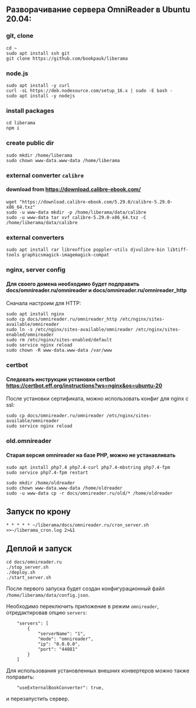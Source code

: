 ## Разворачивание сервера OmniReader в Ubuntu 20.04:

### git, clone
```
cd ~
sudo apt install ssh git
git clone https://github.com/bookpauk/liberama
```

### node.js
```
sudo apt install -y curl
curl -sL https://deb.nodesource.com/setup_16.x | sudo -E bash -
sudo apt install -y nodejs
```

### install packages
```
cd liberama
npm i
```

### create public dir
```
sudo mkdir /home/liberama
sudo chown www-data.www-data /home/liberama
```

### external converter `calibre`
#### download from https://download.calibre-ebook.com/
```
wget "https://download.calibre-ebook.com/5.29.0/calibre-5.29.0-x86_64.txz"
sudo -u www-data mkdir -p /home/liberama/data/calibre
sudo -u www-data tar xvf calibre-5.29.0-x86_64.txz -C /home/liberama/data/calibre
```

### external converters
```
sudo apt install rar libreoffice poppler-utils djvulibre-bin libtiff-tools graphicsmagick-imagemagick-compat
```

### nginx, server config
#### Для своего домена необходимо будет подправить docs/omnireader.ru/omnireader и docs/omnireader.ru/omnireader_http
Сначала настроим для HTTP:
```
sudo apt install nginx
sudo cp docs/omnireader.ru/omnireader_http /etc/nginx/sites-available/omnireader
sudo ln -s /etc/nginx/sites-available/omnireader /etc/nginx/sites-enabled/omnireader
sudo rm /etc/nginx/sites-enabled/default
sudo service nginx reload
sudo chown -R www-data.www-data /var/www
```

### certbot
#### Следовать инструкции установки certbot https://certbot.eff.org/instructions?ws=nginx&os=ubuntu-20
После установки сертификата, можно использовать конфиг для nginx c ssl:
```
sudo cp docs/omnireader.ru/omnireader /etc/nginx/sites-available/omnireader
sudo service nginx reload

```

### old.omnireader 
#### Старая версия omnireader на базе PHP, можно не устанавливать
```
sudo apt install php7.4 php7.4-curl php7.4-mbstring php7.4-fpm
sudo service php7.4-fpm restart

sudo mkdir /home/oldreader
sudo chown www-data.www-data /home/oldreader
sudo -u www-data cp -r docs/omnireader.ru/old/* /home/oldreader
```

## Запуск по крону
```
* * * * * ~/liberama/docs/omnireader.ru/cron_server.sh >>~/liberama_cron.log 2>&1
```

## Деплой и запуск
```
cd docs/omnireader.ru
./stop_server.sh
./deploy.sh
./start_server.sh
```
После первого запуска будет создан конфигурационный файл `/home/liberama/data/config.json`.

Необходимо переключить приложение в режим `omnireader`, отредактировав опцию `servers`:
```
    "servers": [
        {
            "serverName": "1",
            "mode": "omnireader",
            "ip": "0.0.0.0",
            "port": "44081"
        }
    ]
```
Для использования установленных внешних конвертеров можно также поправить:
```
    "useExternalBookConverter": true,
```
и перезапустить сервер.